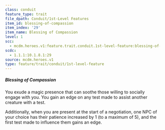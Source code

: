 ```yaml
---
class: conduit
feature_type: trait
file_dpath: Conduit/1st-Level Features
item_id: blessing-of-compassion
item_index: '29'
item_name: Blessing of Compassion
level: 1
scc:
  - mcdm.heroes.v1:feature.trait.conduit.1st-level-feature:blessing-of-compassion
scdc:
  - 1.1.1:10.1.8.1:29
source: mcdm.heroes.v1
type: feature/trait/conduit/1st-level-feature
---
```


##### Blessing of Compassion

You exude a magic presence that can soothe those willing to socially engage with you. You gain an edge on any test made to assist another creature with a test.

Additionally, when you are present at the start of a negotiation, one NPC of your choice has their patience increased by 1 (to a maximum of 5), and the first test made to influence them gains an edge.
